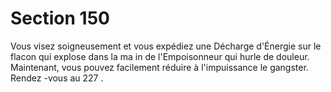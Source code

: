 # Section 150

Vous visez soigneusement et vous expédiez une Décharge d'Énergie sur le flacon qui
explose dans la ma in de l'Empoisonneur qui hurle de douleur. Maintenant, vous pouvez
facilement réduire à l'impuissance le gangster. Rendez -vous au  227 .